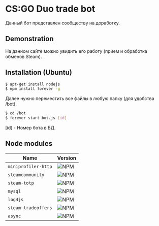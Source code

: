 # CS:GO Duo trade bot

Данный бот представлен сообществу на доработку.

## Demonstration

На данном сайте можно увидить его работу (прием и обработка обменов Steam).

## Installation (Ubuntu)

```bash
$ apt-get install nodejs
$ npm install forever -g
```
Далее нужно переместить все файлы в любую папку (для удобства /bot).

```bash
$ cd /bot
$ forever start bot.js [id]
```
[id] - Номер бота в БД.

## Node modules

| Name      |Version    |
|-----------|-----------|
| `miniprofiler-http` | ![NPM](https://img.shields.io/npm/v/miniprofiler-http.svg)|
| `steamcommunity` | ![NPM](https://img.shields.io/npm/v/miniprofiler-http.svg)|
| `steam-totp` | ![NPM](https://img.shields.io/npm/v/miniprofiler-http.svg)|
| `mysql` | ![NPM](https://img.shields.io/npm/v/miniprofiler-http.svg)|
| `log4js` | ![NPM](https://img.shields.io/npm/v/miniprofiler-http.svg)|
| `steam-tradeoffers` | ![NPM](https://img.shields.io/npm/v/miniprofiler-http.svg)|
| `async` | ![NPM](https://img.shields.io/npm/v/miniprofiler-http.svg)|
